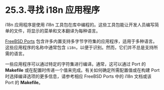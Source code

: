 # 25.3.寻找 i18n 应用程序

i18n 应用程序是使用 i18n 工具包在库中编程的。这些工具包能让开发人员编写简单的文件，将显示的菜单和文本翻译为每种语言。

[FreeBSD Ports](https://ports.freebsd.org/) 包含许多内置支持多字节字符集的应用程序，适用于多种语言。这些应用程序的名称中通常包含 `i18n`，以便于识别。然而，它们并不总是支持所需的语言。

一些应用程序可以通过特定的字符集进行编译。通常，这可以通过 Port 的 **Makefile** 或在配置时传递一个值来完成。有关如何确定所需配置值或在构建 Port 时选择编译选项的更多信息，请参考相应 FreeBSD Ports 中的 i18n 文档或该 Port 的 **Makefile**。
